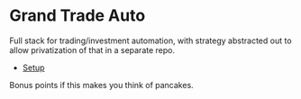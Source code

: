 # Grand Trade Auto

Full stack for trading/investment automation, with strategy abstracted out to
allow privatization of that in a separate repo.


- [Setup](docs/setup.md)


Bonus points if this makes you think of pancakes.
